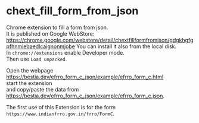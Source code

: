 # chext_fill_form_from_json

Chrome extension to fill a form from json.  
It is published on Google WebStore:  
https://chrome.google.com/webstore/detail/chextfillformfromjson/gdgkhgfgpfhnmiebaedlcaignonmjobe
You can install it also from the local disk.  
In `chrome://extensions` enable Developer mode.  
Then use `Load unpacked`.  

Open the webpage  
<https://bestia.dev/efrro_form_c_json/example/efrro_form_c.html>  
start the extension  
and copy/paste the data from 
<https://bestia.dev/efrro_form_c_json/example/efrro_form_c.json>.  

The first use of this Extension is for the form `https://www.indianfrro.gov.in/frro/FormC`.  

